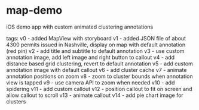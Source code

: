 map-demo
========

iOS demo app with custom animated clustering annotations

tags:
v0 - added MapView with storyboard
v1 - added JSON file of about 4300 permits issued in Nashville, display on map with default annotation (red pin)
v2 - add title and subtitle to default annotation
v3 - use custom annotation image, add left image and right button to callout
v4 - add distance based grid clustering, revert to default annotation
v5 - add custom annotation image with default callout
v6 - add cluster cache
v7 - animate annotation positions on zoom
v8 - zoom to cluster bounds when annotation view is tapped
v9 - use camera API to zoom when needed
v10 - add spidering
v11 - add custom callout
v12 - position callout to fit on screen and allow callout to scroll
v13 - animate callout
v14 - add pie chart image for clusters
